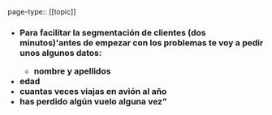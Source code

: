 page-type:: [[topic]]
- ### Para facilitar la segmentación de clientes (dos minutos)'antes de empezar con los problemas te voy a pedir unos algunos datos:<ul><li>nombre y apellidos</li></ul><li>edad</li><li>cuantas veces viajas en avión al año</li><li>has perdido algún vuelo alguna vez”</li></ul>



